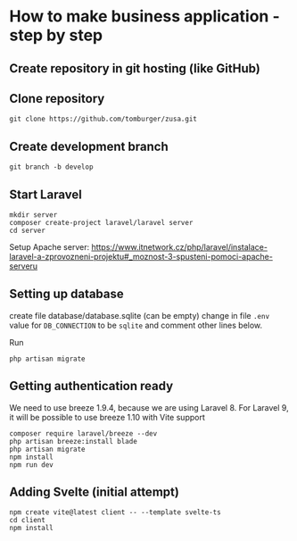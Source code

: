 # How to make business application - step by step

## Create repository in git hosting (like GitHub)

## Clone repository

```
git clone https://github.com/tomburger/zusa.git
```

## Create development branch

```
git branch -b develop
```

## Start Laravel

```
mkdir server
composer create-project laravel/laravel server
cd server
```

Setup Apache server: https://www.itnetwork.cz/php/laravel/instalace-laravel-a-zprovozneni-projektu#_moznost-3-spusteni-pomoci-apache-serveru

## Setting up database

create file database/database.sqlite (can be empty)
change in file `.env` value for `DB_CONNECTION` to be `sqlite` and comment other lines below.

Run 
```
php artisan migrate
```

## Getting authentication ready

We need to use breeze 1.9.4, because we are using Laravel 8.
For Laravel 9, it will be possible to use breeze 1.10 with Vite support

```
composer require laravel/breeze --dev
php artisan breeze:install blade
php artisan migrate
npm install
npm run dev
```

## Adding Svelte (initial attempt)

```
npm create vite@latest client -- --template svelte-ts
cd client
npm install
```

